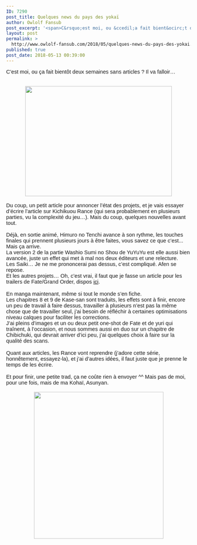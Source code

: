 ```yaml
---
ID: 7290
post_title: Quelques news du pays des yokaï
author: Owlolf Fansub
post_excerpt: '<span>C&rsquo;est moi, ou &ccedil;a fait bient&ocirc;t deux semaines sans articles ? Il va falloir&hellip;&nbsp;</span><br><br><div><a href="https://2.bp.blogspot.com/-p2_5dJ6Dhik/WvdqeIT4y_I/AAAAAAAAB6Q/R6hdvfc649cnFwu6iUMEyToAe09UHpJ-ACLcBGAs/s1600/Rance01_201805-13_00-21-47.png"><img border="0" height="300" src="https://2.bp.blogspot.com/-p2_5dJ6Dhik/WvdqeIT4y_I/AAAAAAAAB6Q/R6hdvfc649cnFwu6iUMEyToAe09UHpJ-ACLcBGAs/s400/Rance01_201805-13_00-21-47.png" width="400"></a></div><div><br></div><span>Du coup, un petit article pour annoncer l&rsquo;&eacute;tat des projets, et je vais essayer d&rsquo;&eacute;crire l&rsquo;article sur Kichikuou Rance (qui sera probablement en plusieurs parties, vu la complexit&eacute; du jeu&hellip;). Mais du coup, quelques nouvelles avant tout. </span><br><a name="more"></a><span><br>D&eacute;j&agrave;, en sortie anim&eacute;, Himuro no Tenchi avance &agrave; son rythme, les touches finales qui prennent plusieurs jours &agrave; &ecirc;tre faites, vous savez ce que c&rsquo;est... Mais &ccedil;a arrive.&nbsp;</span><br><span>La version 2 de la partie Washio Sumi no Shou de YuYuYu est elle aussi bien avanc&eacute;e, juste un effet qui met &agrave; mal nos deux &eacute;diteurs et une relecture.</span><br><span>Les Saiki&hellip; Je ne me prononcerai pas dessus, c&rsquo;est compliqu&eacute;. Afen se repose. </span><br><span>Et les autres projets&hellip; Oh, c&rsquo;est vrai, il faut que je fasse un article pour les trailers de Fate/Grand Order, dispos&nbsp;<a href="https://www.youtube.com/channel/UCzRnwPHsiJmM23xZMAW857w">ici</a>.&nbsp;</span><br><br><span>En manga maintenant, m&ecirc;me si tout le monde s&rsquo;en fiche.&nbsp;</span><br><span>Les chapitres 8 et 9 de Kase-san sont traduits, les effets sont &agrave; finir, encore un peu de travail &agrave; faire dessus, travailler &agrave; plusieurs n&rsquo;est pas la m&ecirc;me chose que de travailler seul, j&rsquo;ai besoin de r&eacute;fl&eacute;chir &agrave; certaines optimisations niveau calques pour faciliter les corrections.</span><br><span>J&rsquo;ai pleins d&rsquo;images et un ou deux petit one-shot de Fate et de yuri qui tra&icirc;nent, &agrave; l&rsquo;occasion, et nous sommes aussi en duo sur un chapitre de Chibichuki, qui devrait arriver d&rsquo;ici peu, j&rsquo;ai quelques choix &agrave; faire sur la qualit&eacute; des scans.</span><br><br><span>Quant aux articles, les Rance vont reprendre (j&rsquo;adore cette s&eacute;rie, honn&ecirc;tement, essayez-la), et j&rsquo;ai d&rsquo;autres id&eacute;es, il faut juste que je prenne le temps de les &eacute;crire.</span><br><br><span>Et pour finir, une petite trad, &ccedil;a ne co&ucirc;te rien &agrave; envoyer ^^ Mais pas de moi, pour une fois, mais de ma Koha&iuml;, Asunyan.</span><br><br><div><span><a href="https://2.bp.blogspot.com/-DPSDI_EYNE0/WvdQQXC_w_I/AAAAAAAAB6A/zrFj7UIN7KARevBlmnOAf-5efkZ0FBn2gCLcBGAs/s1600/Kase_bonus_1.png"><img border="0" height="400" src="https://2.bp.blogspot.com/-DPSDI_EYNE0/WvdQQXC_w_I/AAAAAAAAB6A/zrFj7UIN7KARevBlmnOAf-5efkZ0FBn2gCLcBGAs/s400/Kase_bonus_1.png" width="353"></a></span></div>'
layout: post
permalink: >
  http://www.owlolf-fansub.com/2018/05/quelques-news-du-pays-des-yokai.html
published: true
post_date: 2018-05-13 00:39:00
---
```

<span style="font-family: &quot;arial&quot; , &quot;helvetica&quot; , sans-serif; font-size: 11pt;">C’est moi, ou ça fait bientôt deux semaines sans articles ? Il va falloir…&nbsp;</span><br /><br /><div class="separator" style="clear: both; text-align: center;"><a href="https://2.bp.blogspot.com/-p2_5dJ6Dhik/WvdqeIT4y_I/AAAAAAAAB6Q/R6hdvfc649cnFwu6iUMEyToAe09UHpJ-ACLcBGAs/s1600/Rance01_201805-13_00-21-47.png" imageanchor="1" style="margin-left: 1em; margin-right: 1em;"><img border="0" data-original-height="768" data-original-width="1024" height="300" src="https://united-subs.dearclouds.com/wp-content/uploads/2018/05/2def9f9ff6c892673e7c883c0b776208.jpg" width="400" /></a></div><div style="text-align: center;"><br /></div><span style="font-family: &quot;arial&quot; , &quot;helvetica&quot; , sans-serif; font-size: 11pt;">Du coup, un petit article pour annoncer l’état des projets, et je vais essayer d’écrire l’article sur Kichikuou Rance (qui sera probablement en plusieurs parties, vu la complexité du jeu…). Mais du coup, quelques nouvelles avant tout. </span><br /><a name='more'></a><span style="font-family: &quot;arial&quot; , &quot;helvetica&quot; , sans-serif; font-size: 11pt;"><br />Déjà, en sortie animé, Himuro no Tenchi avance à son rythme, les touches finales qui prennent plusieurs jours à être faites, vous savez ce que c’est... Mais ça arrive.&nbsp;</span><br /><span style="font-family: &quot;arial&quot; , &quot;helvetica&quot; , sans-serif; font-size: 11pt;">La version 2 de la partie Washio Sumi no Shou de YuYuYu est elle aussi bien avancée, juste un effet qui met à mal nos deux éditeurs et une relecture.</span><br /><span style="font-family: &quot;arial&quot; , &quot;helvetica&quot; , sans-serif; font-size: 11pt;">Les Saiki… Je ne me prononcerai pas dessus, c’est compliqué. Afen se repose. </span><br /><span style="font-family: &quot;arial&quot; , &quot;helvetica&quot; , sans-serif; font-size: 11pt;">Et les autres projets… Oh, c’est vrai, il faut que je fasse un article pour les trailers de Fate/Grand Order, dispos&nbsp;<a href="https://www.youtube.com/channel/UCzRnwPHsiJmM23xZMAW857w">ici</a>.&nbsp;</span><br /><br /><span style="font-family: &quot;arial&quot; , &quot;helvetica&quot; , sans-serif; font-size: 11pt;">En manga maintenant, même si tout le monde s’en fiche.&nbsp;</span><br /><span style="font-family: &quot;arial&quot; , &quot;helvetica&quot; , sans-serif; font-size: 11pt;">Les chapitres 8 et 9 de Kase-san sont traduits, les effets sont à finir, encore un peu de travail à faire dessus, travailler à plusieurs n’est pas la même chose que de travailler seul, j’ai besoin de réfléchir à certaines optimisations niveau calques pour faciliter les corrections.</span><br /><span style="font-family: &quot;arial&quot; , &quot;helvetica&quot; , sans-serif; font-size: 11pt;">J’ai pleins d’images et un ou deux petit one-shot de Fate et de yuri qui traînent, à l’occasion, et nous sommes aussi en duo sur un chapitre de Chibichuki, qui devrait arriver d’ici peu, j’ai quelques choix à faire sur la qualité des scans.</span><br /><br /><span style="font-family: &quot;arial&quot; , &quot;helvetica&quot; , sans-serif; font-size: 11pt;">Quant aux articles, les Rance vont reprendre (j’adore cette série, honnêtement, essayez-la), et j’ai d’autres idées, il faut juste que je prenne le temps de les écrire.</span><br /><br /><span style="font-family: &quot;arial&quot; , &quot;helvetica&quot; , sans-serif; font-size: 11pt;">Et pour finir, une petite trad, ça ne coûte rien à envoyer ^^ Mais pas de moi, pour une fois, mais de ma Kohaï, Asunyan.</span><br /><br /><div class="separator" style="clear: both; text-align: center;"><span style="font-family: &quot;arial&quot; , &quot;helvetica&quot; , sans-serif; font-size: 11pt;"><a href="https://2.bp.blogspot.com/-DPSDI_EYNE0/WvdQQXC_w_I/AAAAAAAAB6A/zrFj7UIN7KARevBlmnOAf-5efkZ0FBn2gCLcBGAs/s1600/Kase_bonus_1.png" imageanchor="1" style="margin-left: 1em; margin-right: 1em;"><img border="0" data-original-height="678" data-original-width="600" height="400" src="https://2.bp.blogspot.com/-DPSDI_EYNE0/WvdQQXC_w_I/AAAAAAAAB6A/zrFj7UIN7KARevBlmnOAf-5efkZ0FBn2gCLcBGAs/s400/Kase_bonus_1.png" width="353" /></a></span></div>
